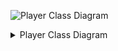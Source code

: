 ![Player Class Diagram](docs/UML/Core/Figures/player.svg)
<details>
    <summary>Player Class Diagram</summary>
    
```mermaid
classDiagram
    class IPlayer{
        <<interface>
        Outcome Resign(IMatch)
        Outcome Draw(IMatch)
        bool Play(IMatch, Move)
    }
    class Player{
        <<abstract>>
        -TMatch _match
        Player(TMatch Match) 
    }
    class Match{
        <<abstract>>
    }
    Player ..|> IPlayer
    Match --* "1" Player
```
</details>